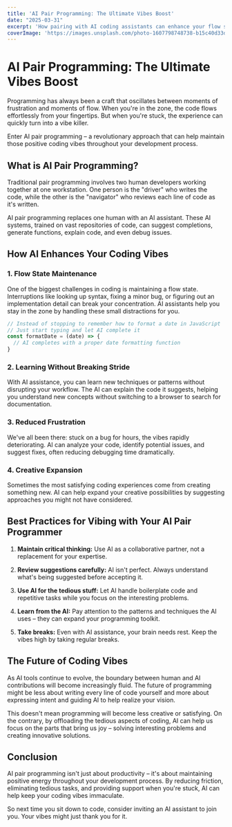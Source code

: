 ```yaml
---
title: 'AI Pair Programming: The Ultimate Vibes Boost'
date: "2025-03-31"
excerpt: 'How pairing with AI coding assistants can enhance your flow state and improve your programming experience.'
coverImage: 'https://images.unsplash.com/photo-1607798748738-b15c40d33d57'
---
```


# AI Pair Programming: The Ultimate Vibes Boost

Programming has always been a craft that oscillates between moments of frustration and moments of flow. When you're in the zone, the code flows effortlessly from your fingertips. But when you're stuck, the experience can quickly turn into a vibe killer.

Enter AI pair programming – a revolutionary approach that can help maintain those positive coding vibes throughout your development process.

## What is AI Pair Programming?

Traditional pair programming involves two human developers working together at one workstation. One person is the "driver" who writes the code, while the other is the "navigator" who reviews each line of code as it's written.

AI pair programming replaces one human with an AI assistant. These AI systems, trained on vast repositories of code, can suggest completions, generate functions, explain code, and even debug issues.

## How AI Enhances Your Coding Vibes

### 1. Flow State Maintenance

One of the biggest challenges in coding is maintaining a flow state. Interruptions like looking up syntax, fixing a minor bug, or figuring out an implementation detail can break your concentration. AI assistants help you stay in the zone by handling these small distractions for you.

```javascript
// Instead of stopping to remember how to format a date in JavaScript
// Just start typing and let AI complete it
const formatDate = (date) => {
  // AI completes with a proper date formatting function
}
```

### 2. Learning Without Breaking Stride

With AI assistance, you can learn new techniques or patterns without disrupting your workflow. The AI can explain the code it suggests, helping you understand new concepts without switching to a browser to search for documentation.

### 3. Reduced Frustration

We've all been there: stuck on a bug for hours, the vibes rapidly deteriorating. AI can analyze your code, identify potential issues, and suggest fixes, often reducing debugging time dramatically.

### 4. Creative Expansion

Sometimes the most satisfying coding experiences come from creating something new. AI can help expand your creative possibilities by suggesting approaches you might not have considered.

## Best Practices for Vibing with Your AI Pair Programmer

1. **Maintain critical thinking:** Use AI as a collaborative partner, not a replacement for your expertise.

2. **Review suggestions carefully:** AI isn't perfect. Always understand what's being suggested before accepting it.

3. **Use AI for the tedious stuff:** Let AI handle boilerplate code and repetitive tasks while you focus on the interesting problems.

4. **Learn from the AI:** Pay attention to the patterns and techniques the AI uses – they can expand your programming toolkit.

5. **Take breaks:** Even with AI assistance, your brain needs rest. Keep the vibes high by taking regular breaks.

## The Future of Coding Vibes

As AI tools continue to evolve, the boundary between human and AI contributions will become increasingly fluid. The future of programming might be less about writing every line of code yourself and more about expressing intent and guiding AI to help realize your vision.

This doesn't mean programming will become less creative or satisfying. On the contrary, by offloading the tedious aspects of coding, AI can help us focus on the parts that bring us joy – solving interesting problems and creating innovative solutions.

## Conclusion

AI pair programming isn't just about productivity – it's about maintaining positive energy throughout your development process. By reducing friction, eliminating tedious tasks, and providing support when you're stuck, AI can help keep your coding vibes immaculate.

So next time you sit down to code, consider inviting an AI assistant to join you. Your vibes might just thank you for it.
